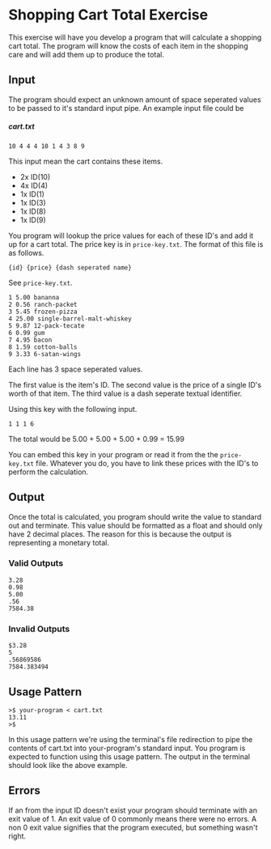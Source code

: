 # Shopping Cart Total Exercise

This exercise will have you develop a program that will calculate a shopping cart total.
The program will know the costs of each item in the shopping care and will add them up to produce the total.

## Input

The program should expect an unknown amount of space seperated values to be passed to it's standard input pipe.
An example input file could be

##### cart.txt

```
10 4 4 4 10 1 4 3 8 9
```

This input mean the cart contains these items.

- 2x ID(10)
- 4x ID(4)
- 1x ID(1)
- 1x ID(3)
- 1x ID(8)
- 1x ID(9)

You program will lookup the price values for each of these ID's and add it up for a cart total.
The price key is in `price-key.txt`.
The format of this file is as follows.

```
{id} {price} {dash seperated name}
```

See `price-key.txt`.

```
1 5.00 bananna
2 0.56 ranch-packet
3 5.45 frozen-pizza
4 25.00 single-barrel-malt-whiskey
5 9.87 12-pack-tecate
6 0.99 gum
7 4.95 bacon
8 1.59 cotton-balls
9 3.33 6-satan-wings
```

Each line has 3 space seperated values.

The first value is the item's ID.
The second value is the price of a single ID's worth of that item.
The third value is a dash seperate textual identifier.

Using this key with the following input.

```
1 1 1 6
```

The total would be 5.00 + 5.00 + 5.00 + 0.99 = 15.99

You can embed this key in your program or read it from the the `price-key.txt` file.
Whatever you do, you have to link these prices with the ID's to perform the calculation.

## Output

Once the total is calculated, you program should write the value to standard out and terminate.
This value should be formatted as a float and should only have 2 decimal places.
The reason for this is because the output is representing a monetary total.

### Valid Outputs

```
3.28
0.98
5.00
.56
7584.38
```

### Invalid Outputs

```
$3.28
5
.56869586
7584.383494
```

## Usage Pattern

```
>$ your-program < cart.txt
13.11
>$
```

In this usage pattern we're using the terminal's file redirection to pipe the contents of cart.txt into your-program's standard input.
You program is expected to function using this usage pattern.
The output in the terminal should look like the above example.

## Errors

If an from the input ID doesn't exist your program should terminate with an exit value of 1.
An exit value of 0 commonly means there were no errors.
A non 0 exit value signifies that the program executed, but something wasn't right.
